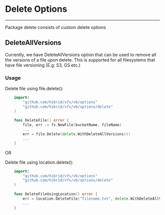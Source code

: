 # Delete Options

---

Package delete consists of custom delete options

## DeleteAllVersions
Currently, we have DeleteAllVersions option that can be used to remove all the versions of a file upon delete.
This is supported for all filesystems that have file versioning (E.g: S3, GS etc.)

### Usage

Delete file using file.delete():

```go
    import(
        "github.com/hibrid/vfs/v6/options"
        "github.com/hibrid/vfs/v6/options/delete"
    )
    
    func DeleteFile() error {
        file, err := fs.NewFile(bucketName, fileName)
        ...
        err = file.Delete(delete.WithDeleteAllVersions())
        ...
    }
```

OR

Delete file using location.delete():

```go
    import(
        "github.com/hibrid/vfs/v6/options"
        "github.com/hibrid/vfs/v6/options/delete"
    )
    
    func DeleteFileUsingLocation() error {
        err = location.DeleteFile("filename.txt", delete.WithDeleteAllVersions())
        ...
    }
```